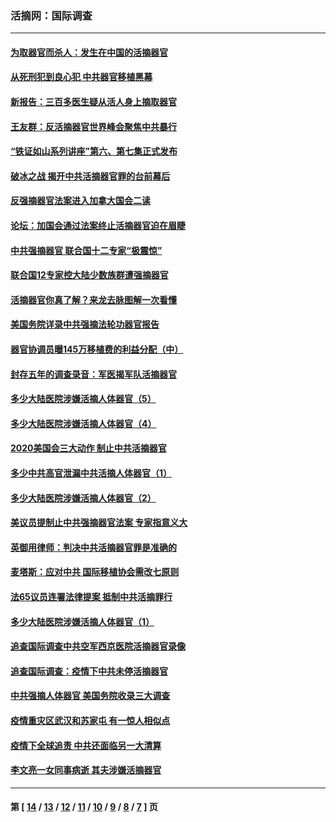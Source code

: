 ### 活摘网：国际调查
---
#### [为取器官而杀人：发生在中国的活摘器官](../../pages/nf5947/n13794731.md?09290430) 
#### [从死刑犯到良心犯 中共器官移植黑幕](../../pages/nf5947/n13764669.md?09290430) 
#### [新报告：三百多医生疑从活人身上摘取器官](../../pages/nf5947/n13703044.md?09290430) 
#### [王友群：反活摘器官世界峰会聚焦中共暴行](../../pages/nf5947/n13250738.md?09290430) 
#### [“铁证如山系列讲座”第六、第七集正式发布](../../pages/nf5947/n13106287.md?09290430) 
#### [破冰之战 揭开中共活摘器官罪的台前幕后](../../pages/nf5947/n13082457.md?09290430) 
#### [反强摘器官法案进入加拿大国会二读](../../pages/nf5947/n13033450.md?09290430) 
#### [论坛：加国会通过法案终止活摘器官迫在眉睫](../../pages/nf5947/n13029839.md?09290430) 
#### [中共强摘器官 联合国十二专家“极震惊”](../../pages/nf5947/n13024313.md?09290430) 
#### [联合国12专家控大陆少数族群遭强摘器官](../../pages/nf5947/n13023877.md?09290430) 
#### [活摘器官你真了解？来龙去脉图解一次看懂](../../pages/nf5947/n13013820.md?09290430) 
#### [美国务院详录中共强摘法轮功器官报告](../../pages/nf5947/n12944519.md?09290430) 
#### [器官协调员曝145万移植费的利益分配（中）](../../pages/nf5947/n12894547.md?09290430) 
#### [封存五年的调查录音：军医揭军队活摘器官](../../pages/nf5947/n12798692.md?09290430) 
#### [多少大陆医院涉嫌活摘人体器官（5）](../../pages/nf5947/n12768383.md?09290430) 
#### [多少大陆医院涉嫌活摘人体器官（4）](../../pages/nf5947/n12664434.md?09290430) 
#### [2020美国会三大动作 制止中共活摘器官](../../pages/nf5947/n12682004.md?09290430) 
#### [多少中共高官泄漏中共活摘人体器官（1）](../../pages/nf5947/n12671234.md?09290430) 
#### [多少大陆医院涉嫌活摘人体器官（2）](../../pages/nf5947/n12655589.md?09290430) 
#### [美议员提制止中共强摘器官法案 专家指意义大](../../pages/nf5947/n12630561.md?09290430) 
#### [英御用律师：判决中共活摘器官罪是准确的](../../pages/nf5947/n12580740.md?09290430) 
#### [麦塔斯：应对中共 国际移植协会需改七原则](../../pages/nf5947/n12514711.md?09290430) 
#### [法65议员连署法律提案 抵制中共活摘罪行](../../pages/nf5947/n12437047.md?09290430) 
#### [多少大陆医院涉嫌活摘人体器官（1）](../../pages/nf5947/n12414284.md?09290430) 
#### [追查国际调查中共空军西京医院活摘器官录像](../../pages/nf5947/n12348837.md?09290430) 
#### [追查国际调查：疫情下中共未停活摘器官](../../pages/nf5947/n12273415.md?09290430) 
#### [中共强摘人体器官 美国务院收录三大调查](../../pages/nf5947/n12181488.md?09290430) 
#### [疫情重灾区武汉和苏家屯 有一惊人相似点](../../pages/nf5947/n12150824.md?09290430) 
#### [疫情下全球追责 中共还面临另一大清算](../../pages/nf5947/n12070397.md?09290430) 
#### [李文亮一女同事病逝 其夫涉嫌活摘器官](../../pages/nf5947/n11957882.md?09290430) 

---
#### 第 [ [14](./14.md?09290430) / [13](./13.md?09290430) / [12](./12.md?09290430) / [11](./11.md?09290430) / [10](./10.md?09290430) / [9](./9.md?09290430) / [8](./8.md?09290430) / [7](./7.md?09290430) ] 页
